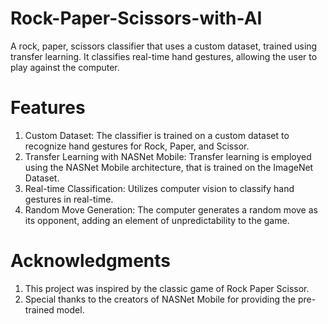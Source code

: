 # Rock-Paper-Scissors-with-AI

A rock, paper, scissors classifier that uses a custom dataset, trained using transfer learning. It classifies real-time hand gestures, allowing the user to play against the computer. 

# Features
1) Custom Dataset: The classifier is trained on a custom dataset to recognize hand gestures for Rock, Paper, and Scissor.
2) Transfer Learning with NASNet Mobile: Transfer learning is employed using the NASNet Mobile architecture, that is trained on the ImageNet Dataset.
3) Real-time Classification: Utilizes computer vision to classify hand gestures in real-time.
4) Random Move Generation: The computer generates a random move as its opponent, adding an element of unpredictability to the game.

# Acknowledgments
1) This project was inspired by the classic game of Rock Paper Scissor.
2) Special thanks to the creators of NASNet Mobile for providing the pre-trained model.


